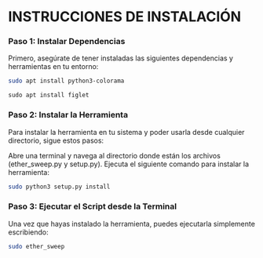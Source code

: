 # **INSTRUCCIONES DE INSTALACIÓN** #


### Paso 1: Instalar Dependencias

Primero, asegúrate de tener instaladas las siguientes dependencias y herramientas en tu entorno:

```bash
sudo apt install python3-colorama
```

```
sudo apt install figlet
```


### Paso 2: Instalar la Herramienta

Para instalar la herramienta en tu sistema y poder usarla desde cualquier directorio, sigue estos pasos:

Abre una terminal y navega al directorio donde están los archivos (ether_sweep.py y setup.py).
Ejecuta el siguiente comando para instalar la herramienta:

```bash
sudo python3 setup.py install
```


### Paso 3: Ejecutar el Script desde la Terminal

Una vez que hayas instalado la herramienta, puedes ejecutarla simplemente escribiendo:

```bash
sudo ether_sweep
```
